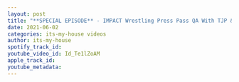 ```yaml
---
layout: post
title: "**SPECIAL EPISODE** - IMPACT Wrestling Press Pass QA With TJP & Josh Alexander"
date: 2021-06-02
categories: its-my-house videos
author: its-my-house
spotify_track_id: 
youtube_video_id: Id_Te1lZoAM
apple_track_id: 
youtube_metadata: 
---
```

